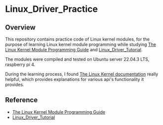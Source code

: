 # Linux_Driver_Practice

## Overview

This repository contains practice code of Linux kernel modules, for the purpose of learning Linux kernel module programming while studying [The Linux Kernel Module Programming Guide](https://sysprog21.github.io/lkmpg/) and [Linux_Driver_Tutorial](https://github.com/Johannes4Linux/Linux_Driver_Tutorial).

The modules were compiled and tested on Ubuntu server 22.04.3 LTS, raspberry pi 4.

During the learning process, I found [The Linux Kernel documentation](https://www.kernel.org/doc/html/latest/index.html) really helpful, which provides explanations for various api's functionality it provides.

## Reference
- [The Linux Kernel Module Programming Guide](https://sysprog21.github.io/lkmpg/)
- [Linux_Driver_Tutorial](https://github.com/Johannes4Linux/Linux_Driver_Tutorial)
